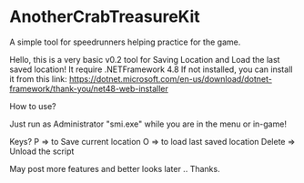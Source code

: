 # AnotherCrabTreasureKit
A simple tool for speedrunners helping practice for the game.

Hello, this is a very basic v0.2 tool for Saving Location and Load the last saved location! It require .NETFramework 4.8 If not installed, you can install it from this link: https://dotnet.microsoft.com/en-us/download/dotnet-framework/thank-you/net48-web-installer

How to use? 

Just run as Administrator "smi.exe" while you are in the menu or in-game! 

Keys?
P => to Save current location
O => to load last saved location
Delete => Unload the script

May post more features and better looks later .. Thanks.

